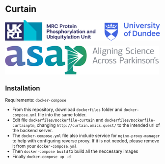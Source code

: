 # Curtain

![UKRI-UD](https://raw.githubusercontent.com/Alessi-Lab/curtain/master/src/assets/logo/UKRI_MRC_%20PPU_Dundee.png)

![ASAP](https://raw.githubusercontent.com/Alessi-Lab/curtain/master/src/assets/logo/ASAP_FullColor.png)

## Installation

Requirements:
`docker-compose`


- From this repository, download `dockerfiles` folder and `docker-compose.yml` file into the same folder.
- Edit file `dockerfiles/Dockerfile-curtain` and `dockerfiles/Dockerfile-curtainptm`, changing `http://curtain.omics.quest/` to the intended url of the backend server.
- The `docker-compose.yml` file also include service for `nginx-proxy-manager` to help with configuring reverse proxy. If it is not needed, please remove it from your `docker-compose.yml`
- Then `docker-compose build` to build all the neccessary images
- Finally `docker-compose up -d`
